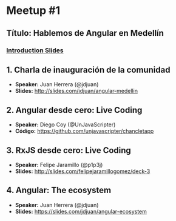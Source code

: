 # Meetup #1

## Título: Hablemos de Angular en Medellín

### [Introduction Slides](https://slides.com/jdjuan/ng-med-1)

## 1. Charla de inauguración de la comunidad

* **Speaker:** Juan Herrera (@jdjuan)
* **Slides:** http://slides.com/jdjuan/angular-medellin

## 2. Angular desde cero: Live Coding

* **Speaker:** Diego Coy (@UnJavaScripter)
* **Código:** https://github.com/unjavascripter/chancletapp

## 3. RxJS desde cero: Live Coding

* **Speaker:** Felipe Jaramillo (@p1p3j)
* **Slides:** http://slides.com/felipejaramillogomez/deck-3

## 4. Angular: The ecosystem

* **Speaker:** Juan Herrera (@jdjuan)
* **Slides:** https://slides.com/jdjuan/angular-ecosystem
